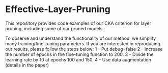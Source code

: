 # Effective-Layer-Pruning

This repository provides code examples of our CKA criterion for layer pruning, including some of our pruned models.

To observe and understand the functionality of our method, we simplify many training/fine-tuning parameters. If you are interested in reproducing our results, please follow the steps below:
1 - Put debug=false
2 - Increase the number of epochs in the fine-tuning function to 200.
3 - Divide the learning rate by 10 at epochs 100 and 150.
4 - Use data augmentation (details in the paper)